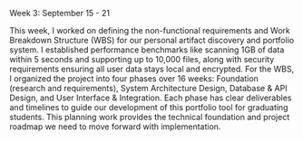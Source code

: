 
Week 3: September 15 - 21

This week, I worked on defining the non-functional requirements and Work Breakdown Structure (WBS) for our personal artifact discovery and portfolio system. I established performance benchmarks like scanning 1GB of data within 5 seconds and supporting up to 10,000 files, along with security requirements ensuring all user data stays local and encrypted. For the WBS, I organized the project into four phases over 16 weeks: Foundation (research and requirements), System Architecture Design, Database & API Design, and User Interface & Integration. Each phase has clear deliverables and timelines to guide our development of this portfolio tool for graduating students. This planning work provides the technical foundation and project roadmap we need to move forward with implementation.
